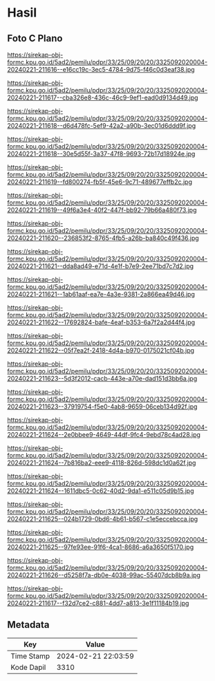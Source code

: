 # Hasil

## Foto C Plano

https://sirekap-obj-formc.kpu.go.id/5ad2/pemilu/pdpr/33/25/09/20/20/3325092020004-20240221-211616--e16cc19c-3ec5-4784-9d75-f46c0d3eaf38.jpg

https://sirekap-obj-formc.kpu.go.id/5ad2/pemilu/pdpr/33/25/09/20/20/3325092020004-20240221-211617--cba326e8-436c-46c9-9ef1-ead0d9134d49.jpg

https://sirekap-obj-formc.kpu.go.id/5ad2/pemilu/pdpr/33/25/09/20/20/3325092020004-20240221-211618--d6d478fc-5ef9-42a2-a90b-3ec01d6ddd9f.jpg

https://sirekap-obj-formc.kpu.go.id/5ad2/pemilu/pdpr/33/25/09/20/20/3325092020004-20240221-211618--30e5d55f-3a37-47f8-9693-72b17d18924e.jpg

https://sirekap-obj-formc.kpu.go.id/5ad2/pemilu/pdpr/33/25/09/20/20/3325092020004-20240221-211619--fd800274-fb5f-45e6-9c71-489677effb2c.jpg

https://sirekap-obj-formc.kpu.go.id/5ad2/pemilu/pdpr/33/25/09/20/20/3325092020004-20240221-211619--49f6a3e4-40f2-447f-bb92-79b66a480f73.jpg

https://sirekap-obj-formc.kpu.go.id/5ad2/pemilu/pdpr/33/25/09/20/20/3325092020004-20240221-211620--236853f2-8765-4fb5-a26b-ba840c49f436.jpg

https://sirekap-obj-formc.kpu.go.id/5ad2/pemilu/pdpr/33/25/09/20/20/3325092020004-20240221-211621--dda8ad49-e71d-4e1f-b7e9-2ee71bd7c7d2.jpg

https://sirekap-obj-formc.kpu.go.id/5ad2/pemilu/pdpr/33/25/09/20/20/3325092020004-20240221-211621--1ab61aaf-ea7e-4a3e-9381-2a866ea49d46.jpg

https://sirekap-obj-formc.kpu.go.id/5ad2/pemilu/pdpr/33/25/09/20/20/3325092020004-20240221-211622--17692824-bafe-4eaf-b353-6a7f2a2d44f4.jpg

https://sirekap-obj-formc.kpu.go.id/5ad2/pemilu/pdpr/33/25/09/20/20/3325092020004-20240221-211622--05f7ea2f-2418-4d4a-b970-0175021cf04b.jpg

https://sirekap-obj-formc.kpu.go.id/5ad2/pemilu/pdpr/33/25/09/20/20/3325092020004-20240221-211623--5d3f2012-cacb-443e-a70e-dad151d3bb6a.jpg

https://sirekap-obj-formc.kpu.go.id/5ad2/pemilu/pdpr/33/25/09/20/20/3325092020004-20240221-211623--37919754-f5e0-4ab8-9659-06ceb134d92f.jpg

https://sirekap-obj-formc.kpu.go.id/5ad2/pemilu/pdpr/33/25/09/20/20/3325092020004-20240221-211624--2e0bbee9-4649-44df-9fc4-9ebd78c4ad28.jpg

https://sirekap-obj-formc.kpu.go.id/5ad2/pemilu/pdpr/33/25/09/20/20/3325092020004-20240221-211624--7b816ba2-eee9-4118-826d-598dc1d0a62f.jpg

https://sirekap-obj-formc.kpu.go.id/5ad2/pemilu/pdpr/33/25/09/20/20/3325092020004-20240221-211624--1611dbc5-0c62-40d2-9da1-e511c05d9b15.jpg

https://sirekap-obj-formc.kpu.go.id/5ad2/pemilu/pdpr/33/25/09/20/20/3325092020004-20240221-211625--024b1729-0bd6-4b61-b567-c1e5eccebcca.jpg

https://sirekap-obj-formc.kpu.go.id/5ad2/pemilu/pdpr/33/25/09/20/20/3325092020004-20240221-211625--97fe93ee-91f6-4ca1-8686-a6a3650f5170.jpg

https://sirekap-obj-formc.kpu.go.id/5ad2/pemilu/pdpr/33/25/09/20/20/3325092020004-20240221-211626--d5258f7a-db0e-4038-99ac-55407dcb8b9a.jpg

https://sirekap-obj-formc.kpu.go.id/5ad2/pemilu/pdpr/33/25/09/20/20/3325092020004-20240221-211617--f32d7ce2-c881-4dd7-a813-3e1f11184b19.jpg


## Metadata

| Key        | Value               |
| ---------- | ------------------- |
| Time Stamp | 2024-02-21 22:03:59 |
| Kode Dapil | 3310                |



